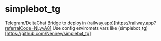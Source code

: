 # simplebot_tg
Telegram/DeltaChat Bridge to deploy in (railway.app)[https://railway.app?referralCode=NLyvA8]
Use config enviromets vars like (simplebot_tg)[https://github.com/Nenirey/simplebot_tg]

